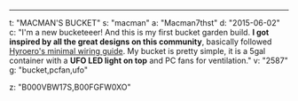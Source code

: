 ---
t: "MACMAN'S BUCKET"
s: "macman"
a: "Macman7thst"
d: "2015-06-02"
c: "I'm a new bucketeeer! And this is my first bucket garden build. <strong>I got inspired by all the great designs on this community</strong>, basically followed <a href='https://www.reddit.com/r/SpaceBuckets/comments/2iztsn/full_build_guide_for_my_cfl_bucket_minimal_wiring/'>Hyroero's minimal wiring guide</a>. My bucket is pretty simple, it is a 5gal container with a <strong>UFO LED light on top</strong> and PC fans for ventilation."
v: "2587"
g: "bucket,pcfan,ufo"

z: "B000VBW17S,B00FGFW0XO"
